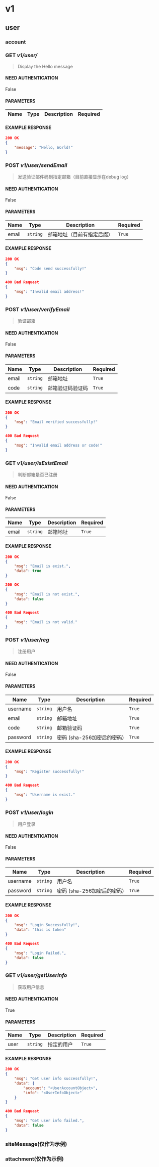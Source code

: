 # v1

## user

### account


### **GET** _v1/user/_
> Display the Hello message
#### NEED AUTHENTICATION
False
#### PARAMETERS
| Name | Type | Description | Required |
|------|------|-------------|----------|

#### EXAMPLE RESPONSE
```json
200 OK
{
    "message": "Hello, World!"
}
```



### **POST** _v1/user/sendEmail_
> 发送验证邮件码到指定邮箱（目前直接显示在debug log）
#### NEED AUTHENTICATION
False
#### PARAMETERS
| Name | Type | Description | Required |
|------|------|-------------|----------|
email| `string` |邮箱地址（目前有指定后缀）| `True` 
#### EXAMPLE RESPONSE
```json
200 OK
{
    "msg": "Code send successfully!"
}
```

```json
400 Bad Request
{
    "msg": "Invalid email address!"
}
```



### **POST** _v1/user/verifyEmail_
> 验证邮箱
#### NEED AUTHENTICATION
False
#### PARAMETERS
| Name | Type | Description | Required |
|------|------|-------------|----------|
email| `string` |邮箱地址| `True` 
code| `string` |邮箱验证码验证码| `True` 
#### EXAMPLE RESPONSE
```json
200 OK
{
    "msg": "Email verified successfully!"
}
```

```json
400 Bad Request
{
    "msg": "Invalid email address or code!"
}
```



### **GET** _v1/user/isExistEmail_
> 判断邮箱是否已注册
#### NEED AUTHENTICATION
False
#### PARAMETERS
| Name | Type | Description | Required |
|------|------|-------------|----------|
email| `string` |邮箱地址| `True` 
#### EXAMPLE RESPONSE
```json
200 OK
{
    "msg": "Email is exist.",
    "data": true
}
```

```json
200 OK
{
    "msg": "Email is not exist.",
    "data": false
}
```

```json
400 Bad Request
{
    "msg": "Email is not valid."
}
```



### **POST** _v1/user/reg_
> 注册用户
#### NEED AUTHENTICATION
False
#### PARAMETERS
| Name | Type | Description | Required |
|------|------|-------------|----------|
username| `string` |用户名| `True` 
email| `string` |邮箱地址| `True` 
code| `string` |邮箱验证码| `True` 
password| `string` |密码 (sha-256加密后的密码)| `True` 
#### EXAMPLE RESPONSE
```json
200 OK
{
    "msg": "Register successfully!"
}
```

```json
400 Bad Request
{
    "msg": "Username is exist."
}
```



### **POST** _v1/user/login_
> 用户登录
#### NEED AUTHENTICATION
False
#### PARAMETERS
| Name | Type | Description | Required |
|------|------|-------------|----------|
username| `string` |用户名| `True` 
password| `string` |密码 (sha-256加密后的密码)| `True` 
#### EXAMPLE RESPONSE
```json
200 OK
{
    "msg": "Login Successfully!",
    "data": "this is token"
}
```

```json
400 Bad Request
{
    "msg": "Login Failed.",
    "data": false
}
```



### **GET** _v1/user/getUserInfo_
> 获取用户信息
#### NEED AUTHENTICATION
True
#### PARAMETERS
| Name | Type | Description | Required |
|------|------|-------------|----------|
user| `string` |指定的用户| `True` 
#### EXAMPLE RESPONSE
```json
200 OK
{
    "msg": "Get user info successfully!",
    "data": {
        "account": "<UserAccountObject>",
        "info": "<UserInfoObject>"
    }
}
```

```json
400 Bad Request
{
    "msg": "Get user info failed.",
    "data": false
}
```


### siteMessage(仅作为示例)

### attachment(仅作为示例)

